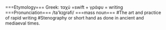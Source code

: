 ===Etymology===
Greek: &tau;&alpha;&chi;&#x1F7B; =swift + &gamma;&rho;&#x1F71;&phi;&upsilon; = writing
===Pronunciation===
/ta'k&#618;gr&#601;fi/
===mass noun===
#The art and practice of rapid writing
#Stenography or short hand as done in ancient and mediaeval times.